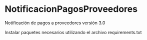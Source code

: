 # NotificacionPagosProveedores
Notificación de pagos a proveedores versión 3.0

Instalar paquetes necesarios utilizando el archivo requirements.txt
